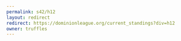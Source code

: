 ```yaml
---
permalink: s42/h12
layout: redirect
redirect: https://dominionleague.org/current_standings?div=h12
owner: truffles
---
```

